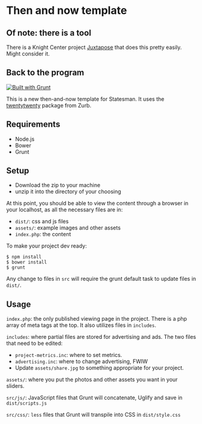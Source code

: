 Then and now template
=================================

## Of note: there is a tool

There is a Knight Center project [Juxtapose](http://juxtapose.knightlab.com/#create-new) that does this pretty easily. Might consider it.

## Back to the program

[![Built with Grunt](https://cdn.gruntjs.com/builtwith.png)](http://gruntjs.com/)

This is a new then-and-now template for Statesman. It uses the [twentytwenty](https://github.com/zurb/twentytwenty) package from Zurb.

## Requirements

* Node.js
* Bower
* Grunt

## Setup

* Download the zip to your machine
* unzip it into the directory of your choosing

At this point, you should be able to view the content through a browser in your localhost, as all the necessary files are in:

* `dist/`: css and js files
* `assets/`: example images and other assets
* `index.php`: the content

To make your project dev ready:

```
$ npm install
$ bower install
$ grunt
```

Any change to files in `src` will require the grunt default task to update files in `dist/`.


## Usage

`index.php`: the only published viewing page in the project. There is a php array of meta tags at the top. It also utilizes files in `includes`.

`includes`: where partial files are stored for advertising and ads. The two files that need to be edited:

  * `project-metrics.inc`: where to set metrics.
  * `advertising.inc`: where to change advertising, FWIW
  * Update `assets/share.jpg` to something appropriate for your project.

`assets/`: where you put the photos and other assets you want in your sliders.

`src/js/`: JavaScript files that Grunt will concatenate, Uglify and save in `dist/scripts.js`

`src/css/`: `less` files that Grunt will transpile into CSS in `dist/style.css`


